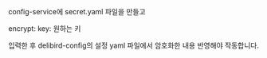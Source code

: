 config-service에 secret.yaml 파일을 만들고

encrypt:
  key: 원하는 키

입력한 후 delibird-config의 설정 yaml 파일에서 암호화한 내용 반영해야 작동합니다.
